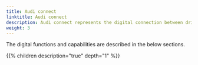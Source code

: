 ```yaml
---
title: Audi connect
linktitle: Audi connect
description: Audi connect represents the digital connection between driver, vehicle, and infrastructure. It bundles all structures that use online connectivity with the vehicle to provide real-time information and multiple digital functions.
weight: 3
---
```


The digital functions and capabilities are described in the below sections.

{{% children description="true" depth="1" %}}
